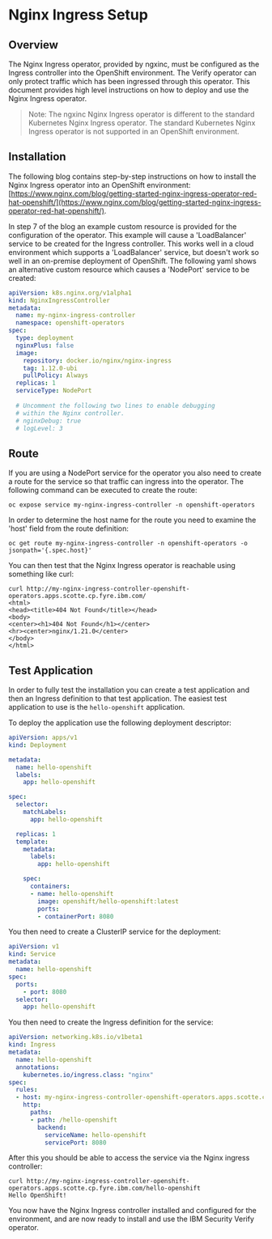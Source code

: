 # Nginx Ingress Setup

## Overview

The Nginx Ingress operator, provided by ngxinc, must be configured as the Ingress controller into the OpenShift environment.  The Verify operator can only protect traffic which has been ingressed through this operator.  This document provides high level instructions on how to deploy and use the Nginx Ingress operator.

> Note: The ngxinc Nginx Ingress operator is different to the standard Kubernetes Nginx Ingress operator.  The standard Kubernetes Nginx Ingress operator is not supported in an OpenShift environment.

## Installation

The following blog contains step-by-step instructions on how to install the Nginx Ingress operator into an OpenShift environment: [https://www.nginx.com/blog/getting-started-nginx-ingress-operator-red-hat-openshift/](https://www.nginx.com/blog/getting-started-nginx-ingress-operator-red-hat-openshift/).

In step 7 of the blog an example custom resource is provided for the configuration of the operator.  This example will cause a 'LoadBalancer' service to be created for the Ingress controller.  This works well in a cloud environment which supports a 'LoadBalancer' service, but doesn't work so well in an on-premise deployment of OpenShift.  The following yaml shows an alternative custom resource which causes a 'NodePort' service to be created:

```yaml
apiVersion: k8s.nginx.org/v1alpha1
kind: NginxIngressController
metadata:
  name: my-nginx-ingress-controller
  namespace: openshift-operators
spec:
  type: deployment
  nginxPlus: false
  image:
    repository: docker.io/nginx/nginx-ingress
    tag: 1.12.0-ubi
    pullPolicy: Always
  replicas: 1
  serviceType: NodePort
  
  # Uncomment the following two lines to enable debugging
  # within the Nginx controller.
  # nginxDebug: true
  # logLevel: 3
```

## Route

If you are using a NodePort service for the operator you also need to create a route for the service so that traffic can ingress into the operator.  The following command can be executed to create the route:

```shell
oc expose service my-nginx-ingress-controller -n openshift-operators
```

In order to determine the host name for the route you need to examine the 'host' field from the route definition:

```shell
oc get route my-nginx-ingress-controller -n openshift-operators -o jsonpath='{.spec.host}'
```

You can then test that the Nginx Ingress operator is reachable using something like curl:

```shell
curl http://my-nginx-ingress-controller-openshift-operators.apps.scotte.cp.fyre.ibm.com/
<html>
<head><title>404 Not Found</title></head>
<body>
<center><h1>404 Not Found</h1></center>
<hr><center>nginx/1.21.0</center>
</body>
</html>
```

## Test Application

In order to fully test the installation you can create a test application and then an Ingress definition to that test application.  The easiest test application to use is the `hello-openshift` application.

To deploy the application use the following deployment descriptor:

```yaml
apiVersion: apps/v1
kind: Deployment

metadata:
  name: hello-openshift
  labels:
    app: hello-openshift

spec:
  selector:
    matchLabels:
      app: hello-openshift

  replicas: 1
  template:
    metadata:
      labels:
        app: hello-openshift

    spec:
      containers:
      - name: hello-openshift
        image: openshift/hello-openshift:latest
        ports:
        - containerPort: 8080
```

You then need to create a ClusterIP service for the deployment:

```yaml
apiVersion: v1
kind: Service
metadata:
  name: hello-openshift
spec:
  ports:
    - port: 8080
  selector:
    app: hello-openshift
```

You then need to create the Ingress definition for the service:

```yaml
apiVersion: networking.k8s.io/v1beta1
kind: Ingress
metadata:
  name: hello-openshift
  annotations:
    kubernetes.io/ingress.class: "nginx"
spec:
  rules:
  - host: my-nginx-ingress-controller-openshift-operators.apps.scotte.cp.fyre.ibm.com
    http:
      paths:
      - path: /hello-openshift
        backend:
          serviceName: hello-openshift
          servicePort: 8080
```

After this you should be able to access the service via the Nginx ingress controller:

```shell
curl http://my-nginx-ingress-controller-openshift-operators.apps.scotte.cp.fyre.ibm.com/hello-openshift
Hello OpenShift!
```

You now have the Nginx Ingress controller installed and configured for the environment, and are now ready to install and use the IBM Security Verify operator.